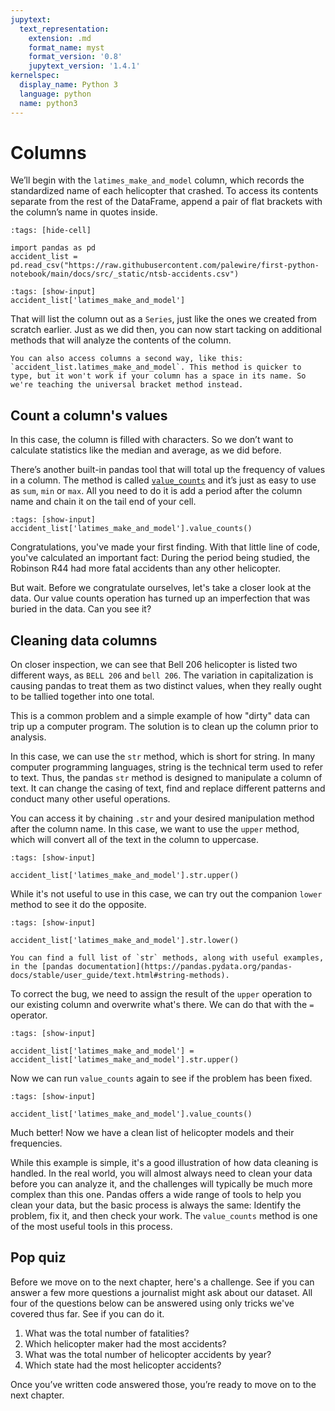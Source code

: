 ```yaml
---
jupytext:
  text_representation:
    extension: .md
    format_name: myst
    format_version: '0.8'
    jupytext_version: '1.4.1'
kernelspec:
  display_name: Python 3
  language: python
  name: python3
---
```


# Columns

We’ll begin with the `latimes_make_and_model` column, which records the standardized name of each helicopter that crashed. To access its contents separate from the rest of the DataFrame, append a pair of flat brackets with the column’s name in quotes inside. 

```{code-cell}
:tags: [hide-cell]

import pandas as pd
accident_list = pd.read_csv("https://raw.githubusercontent.com/palewire/first-python-notebook/main/docs/src/_static/ntsb-accidents.csv")
```

```{code-cell}
:tags: [show-input]
accident_list['latimes_make_and_model']
```

That will list the column out as a `Series`, just like the ones we created from scratch earlier. Just as we did then, you can now start tacking on additional methods that will analyze the contents of the column.

````{note}
You can also access columns a second way, like this: `accident_list.latimes_make_and_model`. This method is quicker to type, but it won't work if your column has a space in its name. So we're teaching the universal bracket method instead.
````

## Count a column's values

In this case, the column is filled with characters. So we don’t want to calculate statistics like the median and average, as we did before.

There’s another built-in pandas tool that will total up the frequency of values in a column. The method is called [`value_counts`](https://pandas.pydata.org/pandas-docs/stable/reference/api/pandas.DataFrame.value_counts.html) and it’s just as easy to use as `sum`, `min` or `max`. All you need to do it is add a period after the column name and chain it on the tail end of your cell.

```{code-cell}
:tags: [show-input]
accident_list['latimes_make_and_model'].value_counts()
```

Congratulations, you've made your first finding. With that little line of code, you've calculated an important fact: During the period being studied, the Robinson R44 had more fatal accidents than any other helicopter.

But wait. Before we congratulate ourselves, let's take a closer look at the data. Our value counts operation has turned up an imperfection that was buried in the data. Can you see it?

## Cleaning data columns

On closer inspection, we can see that Bell 206 helicopter is listed two different ways, as `BELL 206` and `bell 206`. The variation in capitalization is causing pandas to treat them as two distinct values, when they really ought to be tallied together into one total.

This is a common problem and a simple example of how "dirty" data can trip up a computer program. The solution is to clean up the column prior to analysis.

In this case, we can use the `str` method, which is short for string. In many computer programming languages, string is the technical term used to refer to text. Thus, the pandas `str` method is designed to manipulate a column of text. It can change the casing of text, find and replace different patterns and conduct many other useful operations.

You can access it by chaining `.str` and your desired manipulation method after the column name. In this case, we want to use the `upper` method, which will convert all of the text in the column to uppercase.

```{code-cell}
:tags: [show-input]

accident_list['latimes_make_and_model'].str.upper()
```

While it's not useful to use in this case, we can try out the companion `lower` method to see it do the opposite.

```{code-cell}
:tags: [show-input]

accident_list['latimes_make_and_model'].str.lower()
```

```{note}
You can find a full list of `str` methods, along with useful examples, in the [pandas documentation](https://pandas.pydata.org/pandas-docs/stable/user_guide/text.html#string-methods).
```

To correct the bug, we need to assign the result of the `upper` operation to our existing column and overwrite what's there. We can do that with the `=` operator.

```{code-cell}
:tags: [show-input]

accident_list['latimes_make_and_model'] = accident_list['latimes_make_and_model'].str.upper()
```

Now we can run `value_counts` again to see if the problem has been fixed.

```{code-cell}
:tags: [show-input]

accident_list['latimes_make_and_model'].value_counts()
```

Much better! Now we have a clean list of helicopter models and their frequencies.

While this example is simple, it's a good illustration of how data cleaning is handled. In the real world, you will almost always need to clean your data before you can analyze it, and the challenges will typically be much more complex than this one. Pandas offers a wide range of tools to help you clean your data, but the basic process is always the same: Identify the problem, fix it, and then check your work. The `value_counts` method is one of the most useful tools in this process.

## Pop quiz

Before we move on to the next chapter, here's a challenge. See if you can answer a few more questions a journalist might ask about our dataset. All four of the questions below can be answered using only tricks we've covered thus far. See if you can do it.

1. What was the total number of fatalities?
2. Which helicopter maker had the most accidents?
3. What was the total number of helicopter accidents by year?
4. Which state had the most helicopter accidents?

Once you’ve written code answered those, you’re ready to move on to the next chapter.